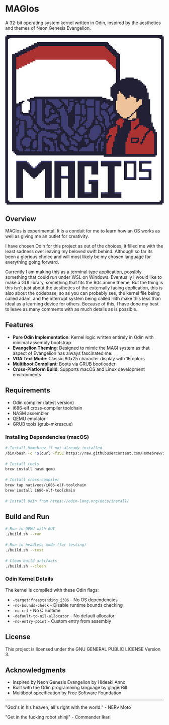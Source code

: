 # MAGIos

A 32-bit operating system kernel written in Odin, inspired by the aesthetics and themes of Neon Genesis Evangelion.

![MAGIos](resources/MAGIos.png)

## Overview

MAGIos is experimental. It is a conduit for me to learn how an OS works as well as giving me an outlet for creativity.

I have chosen Odin for this project as out of the choices, it filled me with the least sadness over leaving my beloved swift behind. Although so far its been a glorious choice and will most likely be my chosen language for everything going forward.

Currently I am making this as a terminal type application, possibly something that could run under WSL on Windows. Eventually I would like to make a GUI library, something that fits the 90s anime theme. But the thing is this isn't just about the aesthetics of the externally facing application, this is also about the codebase, so as you can probably see, the kernel file being called adam, and the interrupt system being called lilith make this less than ideal as a learning device for others. Because of this, I have done my best to leave as many comments with as much details as is possible.

## Features

- **Pure Odin Implementation**: Kernel logic written entirely in Odin with minimal assembly bootstrap
- **Evangelion Theming**: Designed to mimic the MAGI system as that aspect of Evangelion has always fascinated me.
- **VGA Text Mode**: Classic 80x25 character display with 16 colors
- **Multiboot Compliant**: Boots via GRUB bootloader
- **Cross-Platform Build**: Supports macOS and Linux development environments

## Requirements

- Odin compiler (latest version)
- i686-elf cross-compiler toolchain
- NASM assembler
- QEMU emulator
- GRUB tools (grub-mkrescue)

### Installing Dependencies (macOS)

```bash
# Install Homebrew if not already installed
/bin/bash -c "$(curl -fsSL https://raw.githubusercontent.com/Homebrew/install/HEAD/install.sh)"

# Install tools
brew install nasm qemu

# Install cross-compiler
brew tap nativeos/i686-elf-toolchain
brew install i686-elf-toolchain

# Install Odin from https://odin-lang.org/docs/install/
```

## Build and Run

```bash
# Run in QEMU with GUI
./build.sh --run

# Run in headless mode (for testing)
./build.sh --test

# Clean build artifacts
./build.sh --clean
```

### Odin Kernel Details

The kernel is compiled with these Odin flags:

- `-target:freestanding_i386` - No OS dependencies
- `-no-bounds-check` - Disable runtime bounds checking
- `-no-crt` - No C runtime
- `-default-to-nil-allocator` - No default allocator
- `-no-entry-point` - Custom entry from assembly

## License

This project is licensed under the GNU GENERAL PUBLIC LICENSE Version 3.

## Acknowledgments

- Inspired by Neon Genesis Evangelion by Hideaki Anno
- Built with the Odin programming language by gingerBill
- Multiboot specification by Free Software Foundation

---

"God's in his heaven, all's right with the world." - NERv Moto

"Get in the fucking robot shinji" - Commander Ikari
